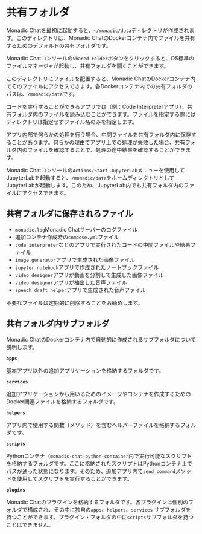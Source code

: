 # 共有フォルダ

Monadic Chatを最初に起動すると、`~/monadic/data`ディレクトリが作成されます。このディレクトリは、Monadic ChatのDockerコンテナ内でファイルを共有するためのデフォルトの共有フォルダです。

Monadic Chatコンソールの`Shared Folder`ボタンをクリックすると、OS標準のファイルマネージャが起動し、共有フォルダを開くことができます。

このディレクトリにファイルを配置すると、Monadic ChatのDockerコンテナ内でそのファイルにアクセスできます。各Dockerコンテナ内での共有フォルダのパスは、`/monadic/data`です。

コードを実行することができるアプリでは（例：Code Interpreterアプリ）、共有フォルダ内のファイルを読み込むことができます。ファイルを指定する際にはディレクトリは指定せずファイル名のみを指定します。

アプリ内部で何らかの処理を行う場合、中間ファイルを共有フォルダ内に保存することがあります。何らかの理由でアプリ上での処理が失敗した場合、共有フォルダ内のファイルを確認することで、処理の途中結果を確認することができます。

Monadic Chatコンソールの`Actions/Start JupyterLab`メニューを使用してJupyterLabを起動すると、`/monadic/data`をホームディレクトリとしてJupyterLabが起動します。このため、JupyterLab内でも共有フォルダ内のファイルにアクセスできます。

## 共有フォルダに保存されるファイル

- `monadic.log`Monadic Chatサーバーのログファイル
- 追加コンテナ作成時の`compose.yml`ファイル
- `code interpreter`などのアプリで実行されたコードの中間ファイルや結果ファイル
- `image generator`アプリで生成された画像ファイル
- `jupyter notebook`アプリで作成されたノートブックファイル
- `video designer`アプリが動画を分割して生成した画像ファイル
- `video designer`アプリが抽出した音声ファイル
- `speech draft helper`アプリで生成された音声ファイル

不要なファイルは定期的に削除することをお勧めします。

## 共有フォルダ内サブフォルダ

Monadic ChatのDockerコンテナ内で自動的に作成されるサブフォルダについて説明します。

**`apps`**

基本アプリ以外の追加アプリケーションを格納するフォルダです。

**`services`**

追加アプリケーションから用いるためのイメージやコンテナを作成するためのDocker関連ファイルを格納するフォルダです。

**`helpers`**

アプリ内で使用する関数（メソッド）を含むヘルパーファイルを格納するフォルダです。

**`scripts`**

Pythonコンテナ（`monadic-chat-python-container`内で実行可能なスクリプトを格納するフォルダです。ここに格納されたスクリプトはPythonコンテナ上でパスが通った状態になります。そのため、追加アプリ内で`send_command`メソッドを使用してスクリプトを実行することができます。

**`plugins`**

Monadic Chatのプラグインを格納するフォルダです。各プラグインは個別のフォルダで構成され、その中に独自の`apps`、`helpers`、`services` サブフォルダを持つことができます。プラグイン・フォルダの中に`scripts`サブフォルダを持つことはできません。
